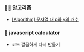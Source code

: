 ### 👩‍💻 알고리즘
- [[Algorithm] 문자열 내 p와 y의 개수](https://velog.io/@fromzoo/Algorithm-%EB%AC%B8%EC%9E%90%EC%97%B4-%EB%82%B4-p%EC%99%80-y%EC%9D%98-%EA%B0%9C%EC%88%98)


### 🧮 javascript calculator
- 코드 깔끔하게 다시 만들기
